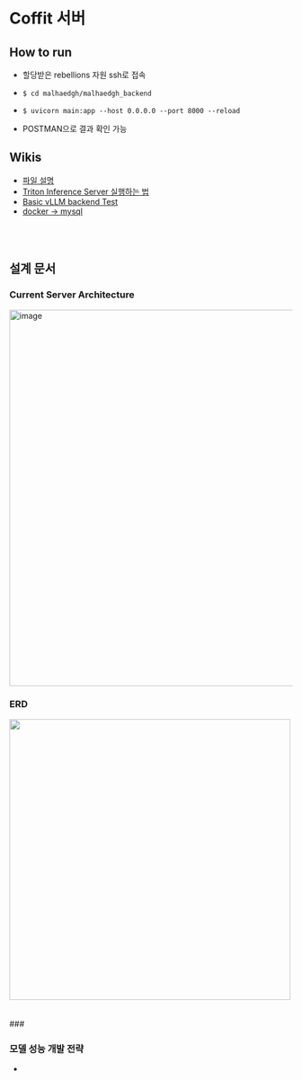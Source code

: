 # Coffit 서버
## How to run
- 할당받은 rebellions 자원 ssh로 접속
- `$ cd malhaedgh/malhaedgh_backend`
- `$ uvicorn main:app --host 0.0.0.0 --port 8000 --reload`

- POSTMAN으로 결과 확인 가능


## Wikis
- [파일 설명](https://github.com/marhaedgh/rbln-infer-server/wiki/%ED%8C%8C%EC%9D%BC-%EC%84%A4%EB%AA%85)
- [Triton Inference Server 실행하는 법](https://github.com/marhaedgh/rbln-infer-server/wiki/Triton-Inference-Server-%EC%8B%A4%ED%96%89%ED%95%98%EB%8A%94-%EB%B2%95)
- [Basic vLLM backend Test](https://github.com/marhaedgh/rbln-infer-server/wiki/Basic-vLLM-backend-Test)
- [docker -> mysql](https://github.com/marhaedgh/rbln-infer-server/wiki/docker-%E2%80%90--mysql-%EC%8B%A4%ED%96%89)

<br/>
<br/>

## 설계 문서
### Current Server Architecture
<img width="670" alt="image" src="https://github.com/user-attachments/assets/89cb3ddb-0064-4255-b040-f326847a1d26">

### ERD
<image width=500 src="https://github.com/user-attachments/assets/ac46ee20-d122-4942-b3c8-5cc3d70717c5">

<br/>
<br/>
<br/>
### 

### 모델 성능 개발 전략
- 
